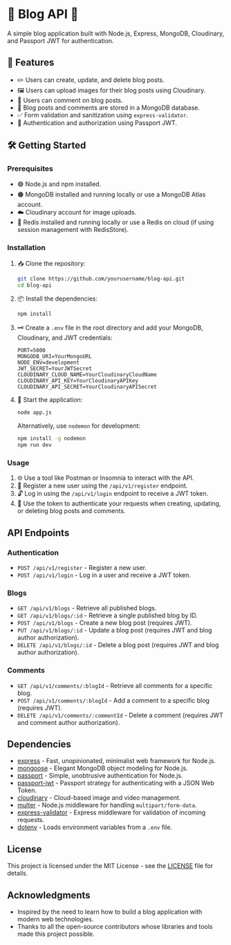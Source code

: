 # 📝 Blog API 📝

A simple blog application built with Node.js, Express, MongoDB, Cloudinary, and Passport JWT for authentication.

## 🌟 Features

- ✏️ Users can create, update, and delete blog posts.
- 🖼️ Users can upload images for their blog posts using Cloudinary.
- 💬 Users can comment on blog posts.
- 📅 Blog posts and comments are stored in a MongoDB database.
- ✅ Form validation and sanitization using `express-validator`.
- 🔐 Authentication and authorization using Passport JWT.

## 🛠️ Getting Started

### Prerequisites

- 🟢 Node.js and npm installed.
- 🟠 MongoDB installed and running locally or use a MongoDB Atlas account.
- ☁️ Cloudinary account for image uploads.
- 🔵 Redis installed and running locally or use a Redis on cloud (if using session management with RedisStore).

### Installation

1. 📥 Clone the repository:
    ```bash
    git clone https://github.com/yourusername/blog-api.git
    cd blog-api
    ```

2. 📦 Install the dependencies:
    ```bash
    npm install
    ```

3. 🗝️ Create a `.env` file in the root directory and add your MongoDB, Cloudinary, and JWT credentials:
    ```env
    PORT=5000
    MONGODB_URI=YourMongoURL
    NODE_ENV=development
    JWT_SECRET=YourJWTSecret
    CLOUDINARY_CLOUD_NAME=YourCloudinaryCloudName
    CLOUDINARY_API_KEY=YourCloudinaryAPIKey
    CLOUDINARY_API_SECRET=YourCloudinaryAPISecret
    ```

4. 🚀 Start the application:
    ```bash
    node app.js
    ```

   Alternatively, use `nodemon` for development:
    ```bash
    npm install -g nodemon
    npm run dev
    ```

### Usage

1. 🌐 Use a tool like Postman or Insomnia to interact with the API.
2. 🔑 Register a new user using the `/api/v1/register` endpoint.
3. 🔓 Log in using the `/api/v1/login` endpoint to receive a JWT token.
4. 📄 Use the token to authenticate your requests when creating, updating, or deleting blog posts and comments.

## API Endpoints

### Authentication
- `POST /api/v1/register` - Register a new user.
- `POST /api/v1/login` - Log in a user and receive a JWT token.

### Blogs
- `GET /api/v1/blogs` - Retrieve all published blogs.
- `GET /api/v1/blogs/:id` - Retrieve a single published blog by ID.
- `POST /api/v1/blogs` - Create a new blog post (requires JWT).
- `PUT /api/v1/blogs/:id` - Update a blog post (requires JWT and blog author authorization).
- `DELETE /api/v1/blogs/:id` - Delete a blog post (requires JWT and blog author authorization).

### Comments
- `GET /api/v1/comments/:blogId` - Retrieve all comments for a specific blog.
- `POST /api/v1/comments/:blogId` - Add a comment to a specific blog (requires JWT).
- `DELETE /api/v1/comments/:commentId` - Delete a comment (requires JWT and comment author authorization).

## Dependencies

- [express](https://expressjs.com/) - Fast, unopinionated, minimalist web framework for Node.js.
- [mongoose](https://mongoosejs.com/) - Elegant MongoDB object modeling for Node.js.
- [passport](https://www.passportjs.org/) - Simple, unobtrusive authentication for Node.js.
- [passport-jwt](http://www.passportjs.org/packages/passport-jwt/) - Passport strategy for authenticating with a JSON Web Token.
- [cloudinary](https://cloudinary.com/) - Cloud-based image and video management.
- [multer](https://www.npmjs.com/package/multer) - Node.js middleware for handling `multipart/form-data`.
- [express-validator](https://express-validator.github.io/docs/) - Express middleware for validation of incoming requests.
- [dotenv](https://github.com/motdotla/dotenv) - Loads environment variables from a `.env` file.

## License

This project is licensed under the MIT License - see the [LICENSE](LICENSE) file for details.

## Acknowledgments

- Inspired by the need to learn how to build a blog application with modern web technologies.
- Thanks to all the open-source contributors whose libraries and tools made this project possible.
